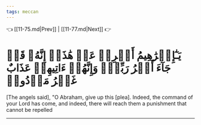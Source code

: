 ```yaml
---
tags: meccan
---
```


👈 [[11-75.md|Prev]] | [[11-77.md|Next]] 👉

# يَـٰٓإِبۡرَٰهِيمُ أَعۡرِضۡ عَنۡ هَٰذَآۖ إِنَّهُۥ قَدۡ جَآءَ أَمۡرُ رَبِّكَۖ وَإِنَّهُمۡ ءَاتِيهِمۡ عَذَابٌ غَيۡرُ مَرۡدُودٖ

[The angels said], "O Abraham, give up this [plea]. Indeed, the command of your Lord has come, and indeed, there will reach them a punishment that cannot be repelled

---

